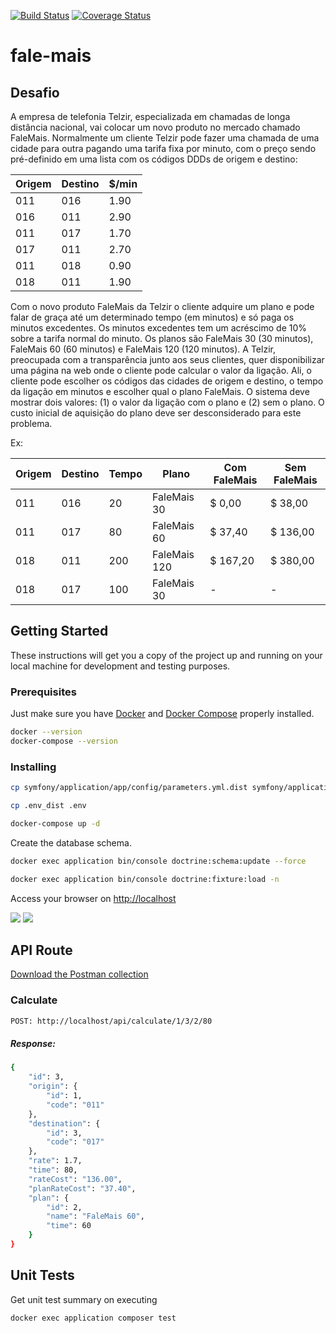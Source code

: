 [![Build Status](https://travis-ci.com/rsilveira65/fale-mais.svg?branch=master)](https://travis-ci.com/rsilveira65/fale-mais)
[![Coverage Status](https://coveralls.io/repos/github/rsilveira65/fale-mais/badge.svg?branch=master)](https://coveralls.io/github/rsilveira65/fale-mais?branch=master)
# fale-mais
## Desafio

A empresa de telefonia Telzir, especializada em chamadas de longa distância nacional, vai
colocar um novo produto no mercado chamado FaleMais.
Normalmente um cliente Telzir pode fazer uma chamada de uma cidade para outra pagando
uma tarifa fixa por minuto, com o preço sendo pré-definido em uma lista com os códigos DDDs
de origem e destino:

| Origem | Destino  |  $/min |
|-----|-----|------|
| 011 | 016 | 1.90 |
| 016 | 011 | 2.90 | 
| 011 | 017 | 1.70 | 
| 017 | 011 | 2.70 |  
| 011 | 018 | 0.90 |
| 018 | 011 | 1.90 |  


Com o novo produto FaleMais da Telzir o cliente adquire um plano e pode falar de graça até um determinado tempo (em minutos) e só paga os minutos excedentes. Os minutos excedentes tem um acréscimo de 10% sobre a tarifa normal do minuto. Os planos são FaleMais 30 (30 minutos), FaleMais 60 (60 minutos) e FaleMais 120 (120 minutos).
A Telzir, preocupada com a transparência junto aos seus clientes, quer disponibilizar uma página na web onde o cliente pode calcular o valor da ligação. Ali, o cliente pode escolher os códigos das cidades de origem e destino, o tempo da ligação em minutos e escolher qual o plano FaleMais. O sistema deve mostrar dois valores: (1) o valor da ligação com o plano e (2) sem o plano. O custo inicial de aquisição do plano deve ser desconsiderado para este problema.

Ex:

| Origem | Destino  |  Tempo | Plano | Com FaleMais | Sem FaleMais |
|-----|-----|------|------|------|------|
| 011 | 016 | 20 | FaleMais 30 | $ 0,00 | $ 38,00 |
| 011 | 017 | 80 | FaleMais 60 | $ 37,40 | $ 136,00 |
| 018 | 011 | 200 | FaleMais 120 | $ 167,20 | $ 380,00 |
| 018 | 017 | 100 | FaleMais 30 | - | - |


## Getting Started

These instructions will get you a copy of the project up and running on your local machine for development and testing purposes.

### Prerequisites
Just make sure you have [Docker](https://docs.docker.com/install/) and [Docker Compose](https://docs.docker.com/compose/install/) properly installed.

```sh
docker --version
docker-compose --version
```

### Installing

```sh
cp symfony/application/app/config/parameters.yml.dist symfony/application/app/config/parameters.yml
```

```sh
cp .env_dist .env
```

```sh
docker-compose up -d
```

Create the database schema.

```sh
docker exec application bin/console doctrine:schema:update --force
```

```sh
docker exec application bin/console doctrine:fixture:load -n
```

Access your browser on [http://localhost](http://localhost)


![](https://i.imgur.com/wdykjO6.png)
![](https://i.imgur.com/fgSLg1L.png)


## API Route
[Download the Postman collection](https://www.getpostman.com/collections/7dd20bc51ae2802214ea)

### Calculate
```bash
POST: http://localhost/api/calculate/1/3/2/80
```

##### Response:
```bash
{
    "id": 3,
    "origin": {
        "id": 1,
        "code": "011"
    },
    "destination": {
        "id": 3,
        "code": "017"
    },
    "rate": 1.7,
    "time": 80,
    "rateCost": "136.00",
    "planRateCost": "37.40",
    "plan": {
        "id": 2,
        "name": "FaleMais 60",
        "time": 60
    }
}
```

## Unit Tests
Get unit test summary on executing

```sh
docker exec application composer test
```